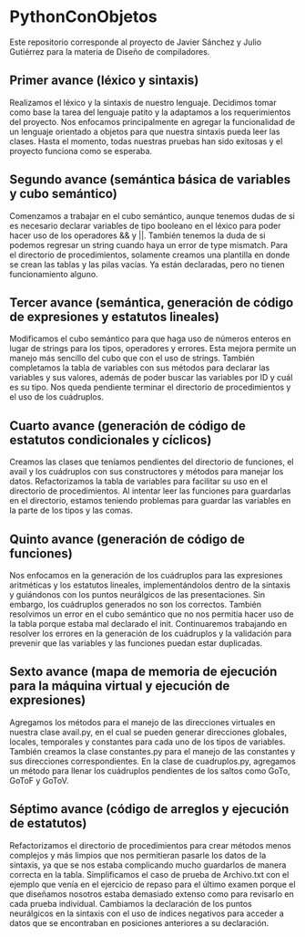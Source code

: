 # PythonConObjetos
Este repositorio corresponde al proyecto de Javier Sánchez y Julio Gutiérrez para la materia de Diseño de compiladores.

## Primer avance (léxico y sintaxis)
Realizamos el léxico y la sintaxis de nuestro lenguaje. Decidimos tomar como base la tarea del lenguaje patito y la adaptamos a los requerimientos del proyecto. Nos enfocamos principalmente en agregar la funcionalidad de un lenguaje orientado a objetos para que nuestra sintaxis pueda leer las clases. Hasta el momento, todas nuestras pruebas han sido exitosas y el proyecto funciona como se esperaba.

## Segundo avance (semántica básica de variables y cubo semántico)
Comenzamos a trabajar en el cubo semántico, aunque tenemos dudas de si es necesario declarar variables de tipo booleano en el léxico para poder hacer uso de los operadores && y ||. También tenemos la duda de si podemos regresar un string cuando haya un error de type mismatch. Para el directorio de procedimientos, solamente creamos una plantilla en donde se crean las tablas y las pilas vacías. Ya están declaradas, pero no tienen funcionamiento alguno.

## Tercer avance (semántica, generación de código de expresiones y estatutos lineales)
Modificamos el cubo semántico para que haga uso de números enteros en lugar de strings para los tipos, operadores y errores. Esta mejora permite un manejo más sencillo del cubo que con el uso de strings. También completamos la tabla de variables con sus métodos para declarar las variables y sus valores, además de poder buscar las variables por ID y cuál es su tipo. Nos queda pendiente terminar el directorio de procedimientos y el uso de los cuádruplos.

## Cuarto avance (generación de código de estatutos condicionales y cíclicos)
Creamos las clases que teníamos pendientes del directorio de funciones, el avail y los cuádruplos con sus constructores y métodos para manejar los datos. Refactorizamos la tabla de variables para facilitar su uso en el directorio de procedimientos. Al intentar leer las funciones para guardarlas en el directorio, estamos teniendo problemas para guardar las variables en la parte de los tipos y las comas.

## Quinto avance (generación de código de funciones)
Nos enfocamos en la generación de los cuádruplos para las expresiones aritméticas y los estatutos lineales, implementándolos dentro de la sintaxis y guiándonos con los puntos neurálgicos de las presentaciones. Sin embargo, los cuádruplos generados no son los correctos. También resolvimos un error en el cubo semántico que no nos permitía hacer uso de la tabla porque estaba mal declarado el init. Continuaremos trabajando en resolver los errores en la generación de los cuádruplos y la validación para prevenir que las variables y las funciones puedan estar duplicadas.

## Sexto avance (mapa de memoria de ejecución para la máquina virtual y ejecución de expresiones)
Agregamos los métodos para el manejo de las direcciones virtuales en nuestra clase avail.py, en el cual se pueden generar direcciones globales, locales, temporales y constantes para cada uno de los tipos de variables. También creamos la clase constantes.py para el manejo de las constantes y sus direcciones correspondientes. En la clase de cuadruplos.py, agregamos un método para llenar los cuádruplos pendientes de los saltos como GoTo, GoToF y GoToV.

## Séptimo avance (código de arreglos y ejecución de estatutos)
Refactorizamos el directorio de procedimientos para crear métodos menos complejos y más limpios que nos permitieran pasarle los datos de la sintaxis, ya que se nos estaba complicando mucho guardarlos de manera correcta en la tabla. Simplificamos el caso de prueba de Archivo.txt con el ejemplo que venía en el ejercicio de repaso para el último examen porque el que diseñamos nosotros estaba demasiado extenso como para revisarlo en cada prueba individual. Cambiamos la declaración de los puntos neurálgicos en la sintaxis con el uso de índices negativos para acceder a datos que se encontraban en posiciones anteriores a su declaración.
